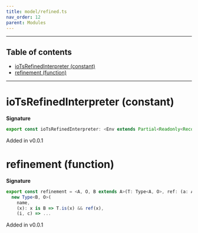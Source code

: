 ```yaml
---
title: model/refined.ts
nav_order: 12
parent: Modules
---
```


---

<h2 class="text-delta">Table of contents</h2>

- [ioTsRefinedInterpreter (constant)](#iotsrefinedinterpreter-constant)
- [refinement (function)](#refinement-function)

---

# ioTsRefinedInterpreter (constant)

**Signature**

```ts
export const ioTsRefinedInterpreter: <Env extends Partial<Readonly<Record<"IoTsURI", any>>>>() => ModelAlgebraRefined<"IoTsURI", Env> = ...
```

Added in v0.0.1

# refinement (function)

**Signature**

```ts
export const refinement = <A, O, B extends A>(T: Type<A, O>, ref: (a: A) => a is B, name: string): Type<B, O> =>
  new Type<B, O>(
    name,
    (x): x is B => T.is(x) && ref(x),
    (i, c) => ...
```

Added in v0.0.1
